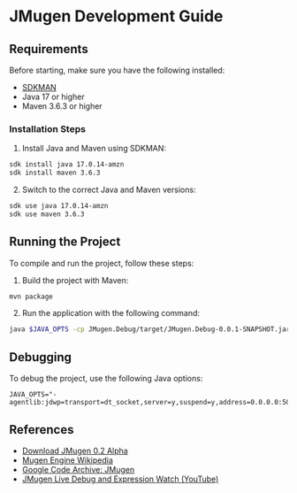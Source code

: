 
# JMugen Development Guide

## Requirements

Before starting, make sure you have the following installed:

- [SDKMAN](https://sdkman.io/install)
- Java 17 or higher
- Maven 3.6.3 or higher

### Installation Steps

1. Install Java and Maven using SDKMAN:

```sh
sdk install java 17.0.14-amzn
sdk install maven 3.6.3
```

2. Switch to the correct Java and Maven versions:

```sh
sdk use java 17.0.14-amzn
sdk use maven 3.6.3
```

## Running the Project

To compile and run the project, follow these steps:

1. Build the project with Maven:

```sh
mvn package
```

2. Run the application with the following command:

```sh
java $JAVA_OPTS -cp JMugen.Debug/target/JMugen.Debug-0.0.1-SNAPSHOT.jar org.lee.mugen.test.TestGameFight
```

## Debugging

To debug the project, use the following Java options:

```properties
JAVA_OPTS="-agentlib:jdwp=transport=dt_socket,server=y,suspend=y,address=0.0.0.0:5005"
```

## References

- [Download JMugen 0.2 Alpha](https://sourceforge.net/projects/mugen-net/files/)
- [Mugen Engine Wikipedia](https://en.wikipedia.org/wiki/Mugen_(game_engine))
- [Google Code Archive: JMugen](https://code.google.com/archive/p/jmugen/)
- [JMugen Live Debug and Expression Watch (YouTube)](https://www.youtube.com/watch?v=6uVFrC91OU8)
